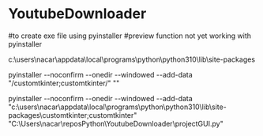 # YoutubeDownloader

#to create exe file using pyinstaller 
#preview function not yet working with pyinstaller


c:\users\nacar\appdata\local\programs\python\python310\lib\site-packages

pyinstaller --noconfirm --onedir --windowed --add-data "<CustomTkinter Location>/customtkinter;customtkinter/"  "<Path to Python Script>"


pyinstaller --noconfirm --onedir --windowed --add-data "c:\users\nacar\appdata\local\programs\python\python310\lib\site-packages\customtkinter;customtkinter\" "C:\Users\nacar\reposPython\YoutubeDownloader\projectGUI.py"